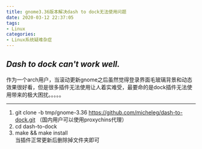 ```yaml
---
title: gnome3.36版本解决dash to dock无法使用问题
date: 2020-03-12 22:37:05
tags:
- Linux
categories:
- Linux系统疑难杂症 
---
```

## *Dash to dock can't work well.*
作为一个arch用户，当滚动更新gnome之后虽然觉得登录界面毛玻璃背景和动态效果很好看，但是很多插件无法使用让人着实难受，最要命的是dock插件无法使用带来的极大困扰。。。。。
<!--more-->
***
1. git clone -b tmp/gnome-3.36 https://github.com/micheleg/dash-to-dock.git （国内用户可以使用proxychins代理）  
2. cd dash-to-dock
3. make && make install  
当插件正常更新后删除掉文件夹即可
